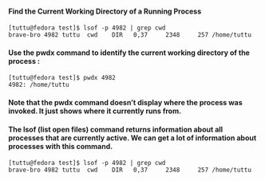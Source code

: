 #### Find the Current Working Directory of a Running Process


```
[tuttu@fedora test]$ lsof -p 4982 | grep cwd
brave-bro 4982 tuttu  cwd    DIR   0,37     2348     257 /home/tuttu
```


#### Use the pwdx command to identify the current working directory of the process :

```
[tuttu@fedora test]$ pwdx 4982
4982: /home/tuttu
```

#### Note that the pwdx command doesn’t display where the process was invoked. It just shows where it currently runs from.


#### The lsof (list open files) command returns information about all processes that are currently active. We can get a lot of information about processes with this command. 

```
[tuttu@fedora test]$ lsof -p 4982 | grep cwd
brave-bro 4982 tuttu  cwd    DIR   0,37     2348     257 /home/tuttu
```
